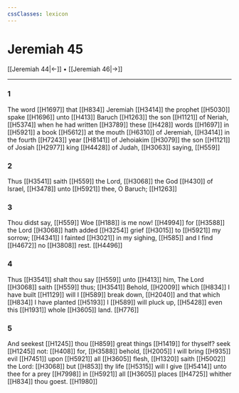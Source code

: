 ```yaml
---
cssClasses: lexicon
---
```

# Jeremiah 45

[[Jeremiah 44|←]] • [[Jeremiah 46|→]]

---

### 1
The word [[H1697]] that [[H834]] Jeremiah [[H3414]] the prophet [[H5030]] spake [[H1696]] unto [[H413]] Baruch [[H1263]] the son [[H1121]] of Neriah, [[H5374]] when he had written [[H3789]] these [[H428]] words [[H1697]] in [[H5921]] a book [[H5612]] at the mouth [[H6310]] of Jeremiah, [[H3414]] in the fourth [[H7243]] year [[H8141]] of Jehoiakim [[H3079]] the son [[H1121]] of Josiah [[H2977]] king [[H4428]] of Judah, [[H3063]] saying, [[H559]]

### 2
Thus [[H3541]] saith [[H559]] the Lord, [[H3068]] the God [[H430]] of Israel, [[H3478]] unto [[H5921]] thee, O Baruch; [[H1263]]

### 3
Thou didst say, [[H559]] Woe [[H188]] is me now! [[H4994]] for [[H3588]] the Lord [[H3068]] hath added [[H3254]] grief [[H3015]] to [[H5921]] my sorrow; [[H4341]] I fainted [[H3021]] in my sighing, [[H585]] and I find [[H4672]] no [[H3808]] rest. [[H4496]]

### 4
Thus [[H3541]] shalt thou say [[H559]] unto [[H413]] him, The Lord [[H3068]] saith [[H559]] thus; [[H3541]] Behold, [[H2009]] which [[H834]] I have built [[H1129]] will I [[H589]] break down, [[H2040]] and that which [[H834]] I have planted [[H5193]] I [[H589]] will pluck up, [[H5428]] even this [[H1931]] whole [[H3605]] land. [[H776]]

### 5
And seekest [[H1245]] thou [[H859]] great things [[H1419]] for thyself? seek [[H1245]] not: [[H408]] for, [[H3588]] behold, [[H2005]] I will bring [[H935]] evil [[H7451]] upon [[H5921]] all [[H3605]] flesh, [[H1320]] saith [[H5002]] the Lord: [[H3068]]  but [[H853]] thy life [[H5315]] will I give [[H5414]] unto thee for a prey [[H7998]] in [[H5921]] all [[H3605]] places [[H4725]] whither [[H834]] thou goest. [[H1980]]